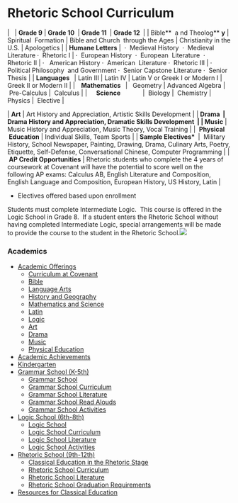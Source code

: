 # Rhetoric School Curriculum

<span></span>

| <span> </span> | <span>**<span>Grade 9</span>**</span>  | <span>**<span>Grade 10 </span>**</span> | <span>**<span>Grade 11 </span>**</span> | <span>**<span>Grade 12 </span>**</span> |
| <span>**<span><span>**<span>Bible</span>** <span> a</span></span> <span>nd
Theolog</span></span>** **<span>y</span>** **<span></span>**</span>  | <span>Spiritual
 Formation</span>  | <span>Bible and Church
 through the Ages</span>  | <span>Christianity
in the U.S.</span>  | <span>Apologetics</span>  |
| <span>**Humane
Letters**</span> | <span> <span>· </span> Medieval History
<span> <span>· </span> Medieval </span> <span>Literature
<span>· </span> Rhetoric I</span></span> | <span><span>· </span> European History 
<span><span>· </span> European </span> <span>Literature </span>
<span>· </span> Rhetoric II</span>  | <span><span>· </span>  American History
<span><span>· </span> American </span> <span>Literature</span>
<span><span>· </span> Rhetoric III</span></span>  | <span>· Political Philosophy  and Government
<span>· </span> Senior Capstone Literature
<span>· </span> Senior Thesis</span> |
| <span>**<span>Languages  </span>**</span> | <span>Latin III</span>  | <span>Latin IV</span>  | <span>Latin V or
Greek I or Modern I</span>  | <span><span>Greek II
or Modern II</span></span>  |
| <span>**<span>   Mathematics  </span>**</span> | <span> </span> <span>Geometry</span>  | <span>Advanced
Algebra</span>  | <span> Pre-Calculus</span> | <span> Calculus</span> |
| <span>**<span><span>  </span> **<span> </span>
<span>Science  </span>**
<span>           </span></span>**</span> | <span> Biology</span> | <span> Chemistry</span> | <span>Physics</span>  | <span> Elective</span> |

| <span>**<span>Art</span>**</span> | <span>Art History and Appreciation, Artistic Skills Development</span>  |
| <span>**Drama **</span> | <span>Drama History and Appreciation, Dramatic Skills Development </span> |
| <span>**<span>Music</span>**</span> | <span>Music History and Appreciation, Music Theory, Vocal Training</span>  |
| <span> **<span>Physical
 Education</span>**</span> | <span>Individual Skills, Team Sports</span>  |
| <span>**<span>Sample
Electives* </span>**</span> |  <span>Military History, School Newspaper, Painting, Drawing, Drama, Culinary Arts, Poetry, Etiquette,
Self-Defense, Conversational Chinese, Computer Programming</span> |
| **<span> AP Credit
Opportunities</span>** | <span>Rhetoric students who complete the 4 years of coursework at Covenant
will have the potential to score well on the following AP exams:
Calculus AB, English Literature and Composition,  
English Language and Composition, European History, US History, Latin</span> |

* Electives offered based upon enrollment

Students must complete Intermediate Logic.  This course is offered in the Logic School in Grade 8\.  If a student enters the Rhetoric School without having completed Intermediate Logic, special arrangements will be made to provide the course to the student in the Rhetoric School.![](http://www.covenantclassicalschool.org/uploads/scienceandmath-W.jpg)

### Academics

*   [Academic Offerings](http://www.covenantclassicalschool.org/pages/page.asp?page_id=104567)
    *   [Curriculum at Covenant](http://www.covenantclassicalschool.org/curriculum)
    *   [Bible](http://www.covenantclassicalschool.org/pages/page.asp?page_id=104567)
    *   [Language Arts](http://www.covenantclassicalschool.org/pages/page.asp?page_id=104568)
    *   [History and Geography](http://www.covenantclassicalschool.org/pages/page.asp?page_id=104569)
    *   [Mathematics and Science](http://www.covenantclassicalschool.org/pages/page.asp?page_id=104570)
    *   [Latin](http://www.covenantclassicalschool.org/pages/page.asp?page_id=104721)
    *   [Logic](http://www.covenantclassicalschool.org/pages/page.asp?page_id=104572)
    *   [Art](http://www.covenantclassicalschool.org/pages/page.asp?page_id=151325)
    *   [Drama](http://www.covenantclassicalschool.org/pages/page.asp?page_id=151324)
    *   [Music](http://www.covenantclassicalschool.org/pages/page.asp?page_id=104573)
    *   [Physical Education](http://www.covenantclassicalschool.org/pages/page.asp?page_id=104574)
*   [Academic Achievements](http://www.covenantclassicalschool.org/pages/page.asp?page_id=151308)
*   [Kindergarten](http://www.covenantclassicalschool.org/kindergarten)
*   [Grammar School (K-5th)](http://www.covenantclassicalschool.org/pages/page.asp?page_id=98010)
    *   [Grammar School](http://www.covenantclassicalschool.org/grammar)
    *   [Grammar School Curriculum](http://www.covenantclassicalschool.org/pages/page.asp?page_id=98011)
    *   [Grammar School Literature](http://www.covenantclassicalschool.org/pages/page.asp?page_id=99340)
    *   [Grammar School Read Alouds](http://www.covenantclassicalschool.org/pages/page.asp?page_id=102886)
    *   [Grammar School Activities](http://www.covenantclassicalschool.org/pages/page.asp?page_id=98012)
*   [Logic School (6th-8th)](http://www.covenantclassicalschool.org/pages/page.asp?page_id=98133)
    *   [Logic School](http://www.covenantclassicalschool.org/logic-school)
    *   [Logic School Curriculum](http://www.covenantclassicalschool.org/pages/page.asp?page_id=98134)
    *   [Logic School Literature](http://www.covenantclassicalschool.org/pages/page.asp?page_id=99341)
    *   [Logic School Activities](http://www.covenantclassicalschool.org/pages/page.asp?page_id=98135)
*   [Rhetoric School (9th-12th)](http://www.covenantclassicalschool.org/pages/page.asp?page_id=98136)
    *   [Classical Education in the Rhetoric Stage](http://www.covenantclassicalschool.org/pages/page.asp?page_id=98136)
    *   [Rhetoric School Curriculum](http://www.covenantclassicalschool.org/pages/page.asp?page_id=98137)
    *   [Rhetoric School Literature](http://www.covenantclassicalschool.org/pages/page.asp?page_id=112638)
    *   [Rhetoric School Graduation Requirements](http://www.covenantclassicalschool.org/pages/page.asp?page_id=172045)
*   [Resources for Classical Education](http://www.covenantclassicalschool.org/resources)